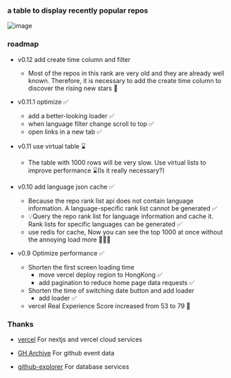 ### a table to display recently popular repos

![image](https://github.com/yanggggjie/rising-repo/blob/main/example/example.png)

### roadmap

- v0.12 add create time column and filter

  - Most of the repos in this rank are very old and they are already well known. Therefore, it is necessary to add the create time column to discover the rising new stars 🚧

  

- v0.11.1 optimize ✅

  - add a better-looking loader ✅
  - when language filter change scroll to top ✅
  - open links  in a new tab ✅

  

- v0.11 use virtual table ⌛️

  - The table with 1000 rows will be very slow. Use virtual lists to improve performance ⌛️(Is it really necessary?)

    

- v0.10 add language json cache ✅

  - Because the repo rank list api does not contain language information. A language-specific rank list cannot be generated ✅
  - 💡Query the repo rank list for language information and cache it. Rank lists for specific languages can be generated ✅
  - use redis for cache, Now you can see the top 1000 at once without the annoying load more  🤯🤯🤯

  

- v0.9 Optimize performance ✅
  - Shorten the first screen loading time
    - move vercel deploy region to HongKong ✅
    - add pagination to reduce home page data requests ✅
  - Shorten the time of switching date button and add loader
    - add loader ✅
  - vercel Real Experience Score increased from 53 to 79 🚀

### Thanks

- [vercel](https://github.com/vercel/vercel)  For nextjs and vercel cloud services

- [GH Archive](https://github.com/igrigorik/gharchive.org)  For github event data

- [github-explorer](https://github.com/ClickHouse/github-explorer) For database services

  









 
